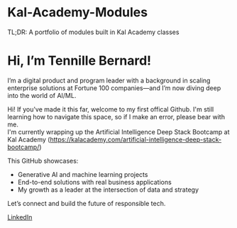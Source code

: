 # Kal-Academy-Modules
TL;DR: A portfolio of modules built in Kal Academy classes

# Hi, I’m Tennille Bernard!

I’m a digital product and program leader with a background in scaling enterprise solutions at Fortune 100 companies—and I’m now diving deep into the world of AI/ML.

Hi! If you've made it this far, welcome to my first offical Github. I'm still learning how to navigate this space, so if I make an error, please bear with me.  
I'm currently wrapping up the Artificial Intelligence Deep Stack Bootcamp at Kal Academy (https://kalacademy.com/artificial-intelligence-deep-stack-bootcamp/) 

This GitHub showcases:
- Generative AI and machine learning projects
- End-to-end solutions with real business applications
- My growth as a leader at the intersection of data and strategy

Let’s connect and build the future of responsible tech.

[LinkedIn](https://linkedin.com/in/tennillebernard) 
